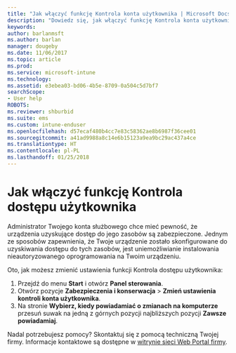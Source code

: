 ```yaml
---
title: "Jak włączyć funkcję Kontrola konta użytkownika | Microsoft Docs"
description: "Dowiedz się, jak włączyć funkcję Kontrola konta użytkownika, aby uzyskać dostęp do zasobów firmy."
keywords: 
author: barlanmsft
ms.author: barlan
manager: dougeby
ms.date: 11/06/2017
ms.topic: article
ms.prod: 
ms.service: microsoft-intune
ms.technology: 
ms.assetid: e3ebea03-bd06-4b5e-8709-0a504c5d7bf7
searchScope:
- User help
ROBOTS: 
ms.reviewer: shburbid
ms.suite: ems
ms.custom: intune-enduser
ms.openlocfilehash: d57ecaf480b4cc7e83c58362ae8b6987f36cee01
ms.sourcegitcommit: a41ad9988a8c14e6b15123a9ea9bc29ac437a4ce
ms.translationtype: HT
ms.contentlocale: pl-PL
ms.lasthandoff: 01/25/2018
---
```

# <a name="how-to-enable-user-access-control"></a>Jak włączyć funkcję Kontrola dostępu użytkownika

Administrator Twojego konta służbowego chce mieć pewność, że urządzenia uzyskujące dostęp do jego zasobów są zabezpieczone. Jednym ze sposobów zapewnienia, że Twoje urządzenie zostało skonfigurowane do uzyskiwania dostępu do tych zasobów, jest uniemożliwianie instalowania nieautoryzowanego oprogramowania na Twoim urządzeniu.

Oto, jak możesz zmienić ustawienia funkcji Kontrola dostępu użytkownika:

1. Przejdź do menu **Start** i otwórz **Panel sterowania**.
2. Otwórz pozycje **Zabezpieczenia i konserwacja** > **Zmień ustawienia kontroli konta użytkownika**.
3. Na stronie **Wybierz, kiedy powiadamiać o zmianach na komputerze** przesuń suwak na jedną z górnych pozycji najbliższych pozycji **Zawsze powiadamiaj**.

Nadal potrzebujesz pomocy? Skontaktuj się z pomocą techniczną Twojej firmy. Informacje kontaktowe są dostępne w [witrynie sieci Web Portal firmy](https://portal.manage.microsoft.com#HelpDeskDialog).
